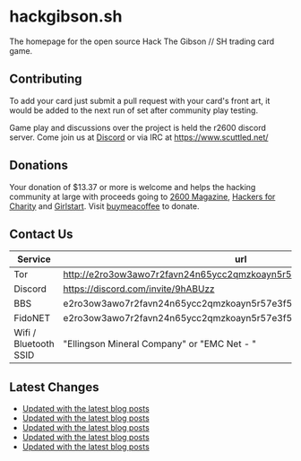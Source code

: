 # hackgibson.sh
The homepage for the open source Hack The Gibson // SH trading card game.


## Contributing

To add your card just submit a pull request with your card's front art, it would be added to the next run of set after community play testing.

Game play and discussions over the project is held the r2600 discord server. Come join us at [Discord](https://discord.com/invite/9hABUzz) or via IRC at https://www.scuttled.net/


## Donations

Your donation of $13.37 or more is welcome and helps the hacking community at large with proceeds going to [2600 Magazine](https://2600.com/), [Hackers for Charity](https://hackersforcharity.org) and [Girlstart](https://girlstart.org).  Visit [buymeacoffee](https://www.buymeacoffee.com/hackgibson.sh) to donate.


## Contact Us

Service | url
-|-
Tor | http://e2ro3ow3awo7r2favn24n65ycc2qmzkoayn5r57e3f56nvjwdcgg32ad.onion
Discord | https://discord.com/invite/9hABUzz
BBS | e2ro3ow3awo7r2favn24n65ycc2qmzkoayn5r57e3f56nvjwdcgg32ad.onion:23
FidoNET | e2ro3ow3awo7r2favn24n65ycc2qmzkoayn5r57e3f56nvjwdcgg32ad.onion:24554
Wifi / Bluetooth SSID | "Ellingson Mineral Company" or "EMC Net - <fidonet address>"

## Latest Changes
<!-- BLOG-POST-LIST:START -->
- [Updated with the latest blog posts](https://github.com/DFW2600/hackgibson.sh/commit/a7380ceca0f2e435471c085404de78b38c1bf276)
- [Updated with the latest blog posts](https://github.com/DFW2600/hackgibson.sh/commit/6ed7af7de48d7a7531ff29b86b4ee9435b8e5e3c)
- [Updated with the latest blog posts](https://github.com/DFW2600/hackgibson.sh/commit/debf79a75b4047e13ac82116fce3c7ffb8b5fbc8)
- [Updated with the latest blog posts](https://github.com/DFW2600/hackgibson.sh/commit/838c713ae7fa65b85bab2e4b8e739e6944a9dc60)
- [Updated with the latest blog posts](https://github.com/DFW2600/hackgibson.sh/commit/e2f3fc782ec1f173677caa7284a8414a57ac1de1)
<!-- BLOG-POST-LIST:END -->
